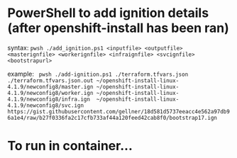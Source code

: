 # PowerShell to add ignition details (after openshift-install has been ran)

syntax:
```pwsh ./add_ignition.ps1 <inputfile> <outputfile> <masterignfile> <workerignfile> <infraignfile> <svcignfile> <bootstrapurl>```

example:
``` pwsh ./add-ignition.ps1 ./terraform.tfvars.json ./terraform.tfvars.json.out ~/openshift-install-linux-4.1.9/newconfig8/master.ign ~/openshift-install-linux-4.1.9/newconfig8/worker.ign ~/openshift-install-linux-4.1.9/newconfig8/infra.ign  ~/openshift-install-linux-4.1.9/newconfig8/svc.ign  https://gist.githubusercontent.com/gellner/18d581d5737eeacc4e562a97db96a1e4/raw/b27f0336fa2c17cfb733af44a120feed42cab8f0/bootstrap17.ign```


# To run in container...



